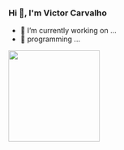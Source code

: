### Hi 👋, I'm Victor Carvalho


- 🔭 I’m currently working on ...
- 🌱 programming ...

<div align="left">
  <a href="https://github.com/VictorCarvalho-dev">
  <img height="180em" src="https://github-readme-stats.vercel.app/api?username=VictorCarvalho-dev&show_icons=true&theme=Lightdefault&include_all_commits=true&count_private=true"/>
</div>
